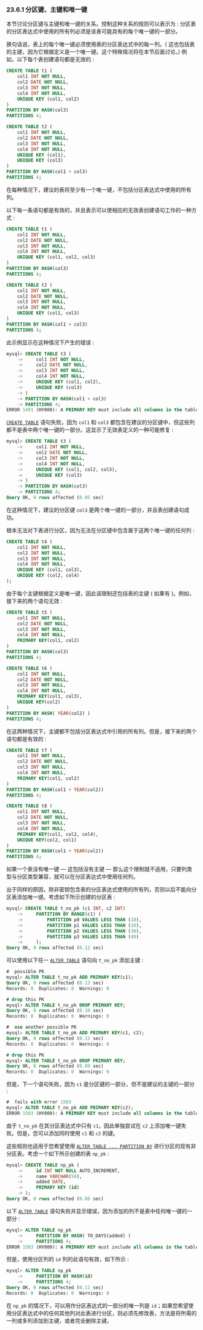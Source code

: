 ### 23.6.1 分区键、主键和唯一键

本节讨论分区键与主键和唯一键的关系。控制这种关系的规则可以表示为 : 分区表的分区表达式中使用的所有列必须是该表可能具有的每个唯一键的一部分。

换句话说，表上的每个唯一键必须使用表的分区表达式中的每一列。( 这也包括表的主键，因为它根据定义是一个唯一键。这个特殊情况将在本节后面讨论。) 例如，以下每个表创建语句都是无效的 :

```sql
CREATE TABLE t1 (
    col1 INT NOT NULL,
    col2 DATE NOT NULL,
    col3 INT NOT NULL,
    col4 INT NOT NULL,
    UNIQUE KEY (col1, col2)
)
PARTITION BY HASH(col3)
PARTITIONS 4;

CREATE TABLE t2 (
    col1 INT NOT NULL,
    col2 DATE NOT NULL,
    col3 INT NOT NULL,
    col4 INT NOT NULL,
    UNIQUE KEY (col1),
    UNIQUE KEY (col3)
)
PARTITION BY HASH(col1 + col3)
PARTITIONS 4;
```

在每种情况下，建议的表将至少有一个唯一键，不包括分区表达式中使用的所有列。

以下每一条语句都是有效的，并且表示可以使相应的无效表创建语句工作的一种方式 :

```sql
CREATE TABLE t1 (
    col1 INT NOT NULL,
    col2 DATE NOT NULL,
    col3 INT NOT NULL,
    col4 INT NOT NULL,
    UNIQUE KEY (col1, col2, col3)
)
PARTITION BY HASH(col3)
PARTITIONS 4;

CREATE TABLE t2 (
    col1 INT NOT NULL,
    col2 DATE NOT NULL,
    col3 INT NOT NULL,
    col4 INT NOT NULL,
    UNIQUE KEY (col1, col3)
)
PARTITION BY HASH(col1 + col3)
PARTITIONS 4;
```

此示例显示在这种情况下产生的错误 :

```sql
mysql> CREATE TABLE t3 (
    ->     col1 INT NOT NULL,
    ->     col2 DATE NOT NULL,
    ->     col3 INT NOT NULL,
    ->     col4 INT NOT NULL,
    ->     UNIQUE KEY (col1, col2),
    ->     UNIQUE KEY (col3)
    -> )
    -> PARTITION BY HASH(col1 + col3)
    -> PARTITIONS 4;
ERROR 1491 (HY000): A PRIMARY KEY must include all columns in the table's partitioning function
```

[`CREATE TABLE`](https://dev.mysql.com/doc/refman/8.0/en/create-table.html) 语句失败，因为 `col1` 和 `col3` 都包含在建议的分区键中，但这些列都不是表中两个唯一键的一部分。这显示了无效表定义的一种可能修复 :

```sql
mysql> CREATE TABLE t3 (
    ->     col1 INT NOT NULL,
    ->     col2 DATE NOT NULL,
    ->     col3 INT NOT NULL,
    ->     col4 INT NOT NULL,
    ->     UNIQUE KEY (col1, col2, col3),
    ->     UNIQUE KEY (col3)
    -> )
    -> PARTITION BY HASH(col3)
    -> PARTITIONS 4;
Query OK, 0 rows affected (0.05 sec)
```

在这种情况下，建议的分区键 `col3` 是两个唯一键的一部分，并且表创建语句成功。

根本无法对下表进行分区，因为无法在分区键中包含属于这两个唯一键的任何列 :

```sql
CREATE TABLE t4 (
    col1 INT NOT NULL,
    col2 INT NOT NULL,
    col3 INT NOT NULL,
    col4 INT NOT NULL,
    UNIQUE KEY (col1, col3),
    UNIQUE KEY (col2, col4)
);
```

由于每个主键根据定义是唯一键，因此该限制还包括表的主键 ( 如果有 )。例如，接下来的两个语句无效 :

```sql
CREATE TABLE t5 (
    col1 INT NOT NULL,
    col2 DATE NOT NULL,
    col3 INT NOT NULL,
    col4 INT NOT NULL,
    PRIMARY KEY(col1, col2)
)
PARTITION BY HASH(col3)
PARTITIONS 4;

CREATE TABLE t6 (
    col1 INT NOT NULL,
    col2 DATE NOT NULL,
    col3 INT NOT NULL,
    col4 INT NOT NULL,
    PRIMARY KEY(col1, col3),
    UNIQUE KEY(col2)
)
PARTITION BY HASH( YEAR(col2) )
PARTITIONS 4;
```

在这两种情况下，主键都不包括分区表达式中引用的所有列。但是，接下来的两个语句都是有效的 :

```sql
CREATE TABLE t7 (
    col1 INT NOT NULL,
    col2 DATE NOT NULL,
    col3 INT NOT NULL,
    col4 INT NOT NULL,
    PRIMARY KEY(col1, col2)
)
PARTITION BY HASH(col1 + YEAR(col2))
PARTITIONS 4;

CREATE TABLE t8 (
    col1 INT NOT NULL,
    col2 DATE NOT NULL,
    col3 INT NOT NULL,
    col4 INT NOT NULL,
    PRIMARY KEY(col1, col2, col4),
    UNIQUE KEY(col2, col1)
)
PARTITION BY HASH(col1 + YEAR(col2))
PARTITIONS 4;
```

如果一个表没有唯一键 — 这包括没有主键 — 那么这个限制就不适用，只要列类型与分区类型兼容，就可以在分区表达式中使用任何列。

出于同样的原因，除非密钥包含表的分区表达式使用的所有列，否则以后不能向分区表添加唯一键。考虑如下所示创建的分区表 :

```sql
mysql> CREATE TABLE t_no_pk (c1 INT, c2 INT)
    ->     PARTITION BY RANGE(c1) (
    ->         PARTITION p0 VALUES LESS THAN (10),
    ->         PARTITION p1 VALUES LESS THAN (20),
    ->         PARTITION p2 VALUES LESS THAN (30),
    ->         PARTITION p3 VALUES LESS THAN (40)
    ->     );
Query OK, 0 rows affected (0.12 sec)
```

可以使用以下任一 [`ALTER TABLE`](https://dev.mysql.com/doc/refman/8.0/en/alter-table-partition-operations.html) 语句向 `t_no_pk` 添加主键 :

```sql
#  possible PK
mysql> ALTER TABLE t_no_pk ADD PRIMARY KEY(c1);
Query OK, 0 rows affected (0.13 sec)
Records: 0  Duplicates: 0  Warnings: 0

# drop this PK
mysql> ALTER TABLE t_no_pk DROP PRIMARY KEY;
Query OK, 0 rows affected (0.10 sec)
Records: 0  Duplicates: 0  Warnings: 0

#  use another possible PK
mysql> ALTER TABLE t_no_pk ADD PRIMARY KEY(c1, c2);
Query OK, 0 rows affected (0.12 sec)
Records: 0  Duplicates: 0  Warnings: 0

# drop this PK
mysql> ALTER TABLE t_no_pk DROP PRIMARY KEY;
Query OK, 0 rows affected (0.09 sec)
Records: 0  Duplicates: 0  Warnings: 0
```

但是，下一个语句失败，因为 `c1` 是分区键的一部分，但不是建议的主键的一部分 :

```sql
#  fails with error 1503
mysql> ALTER TABLE t_no_pk ADD PRIMARY KEY(c2);
ERROR 1503 (HY000): A PRIMARY KEY must include all columns in the table's partitioning function
```

由于 `t_no_pk` 在其分区表达式中只有 `c1`，因此单独尝试在 `c2` 上添加唯一键失败。但是，您可以添加同时使用 `c1` 和 `c2` 的键。

这些规则也适用于您希望使用 [`ALTER TABLE ... PARTITION BY`](https://dev.mysql.com/doc/refman/8.0/en/alter-table-partition-operations.html) 进行分区的现有非分区表。考虑一个如下所示创建的表 `np_pk` :

```sql
mysql> CREATE TABLE np_pk (
    ->     id INT NOT NULL AUTO_INCREMENT,
    ->     name VARCHAR(50),
    ->     added DATE,
    ->     PRIMARY KEY (id)
    -> );
Query OK, 0 rows affected (0.08 sec)
```

以下 [`ALTER TABLE`](https://dev.mysql.com/doc/refman/8.0/en/alter-table-partition-operations.html) 语句失败并显示错误，因为添加的列不是表中任何唯一键的一部分 :

```sql
mysql> ALTER TABLE np_pk
    ->     PARTITION BY HASH( TO_DAYS(added) )
    ->     PARTITIONS 4;
ERROR 1503 (HY000): A PRIMARY KEY must include all columns in the table's partitioning function
```

但是，使用分区列的 `id` 列的此语句有效，如下所示 :

```sql
mysql> ALTER TABLE np_pk
    ->     PARTITION BY HASH(id)
    ->     PARTITIONS 4;
Query OK, 0 rows affected (0.11 sec)
Records: 0  Duplicates: 0  Warnings: 0
```

在 `np_pk` 的情况下，可以用作分区表达式的一部分的唯一列是 `id`；如果您希望使用分区表达式中的任何其他列对此表进行分区，则必须先修改表，方法是将所需的一列或多列添加到主键，或者完全删除主键。